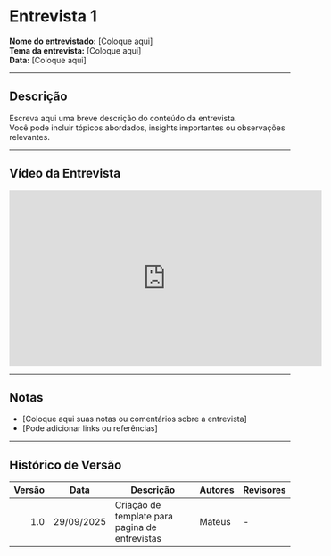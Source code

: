 # Entrevista 1

**Nome do entrevistado:** [Coloque aqui]  
**Tema da entrevista:** [Coloque aqui]  
**Data:** [Coloque aqui]

---

## Descrição
Escreva aqui uma breve descrição do conteúdo da entrevista.  
Você pode incluir tópicos abordados, insights importantes ou observações relevantes.

---

## Vídeo da Entrevista
<iframe width="560" height="315" src="https://studio.youtube.com/video/ybGDZRGtCIc/edit" 
title="YouTube video player" frameborder="0" 
allow="accelerometer; autoplay; clipboard-write; encrypted-media; gyroscope; picture-in-picture" 
allowfullscreen></iframe>

---

## Notas
- [Coloque aqui suas notas ou comentários sobre a entrevista]
- [Pode adicionar links ou referências]

---

## Histórico de Versão

| Versão | Data       | Descrição                                      | Autores  | Revisores |
|-------:|------------|------------------------------------------------|----------|-----------|
| 1.0    | 29/09/2025 | Criação de template para pagina de entrevistas | Mateus   | -         |
